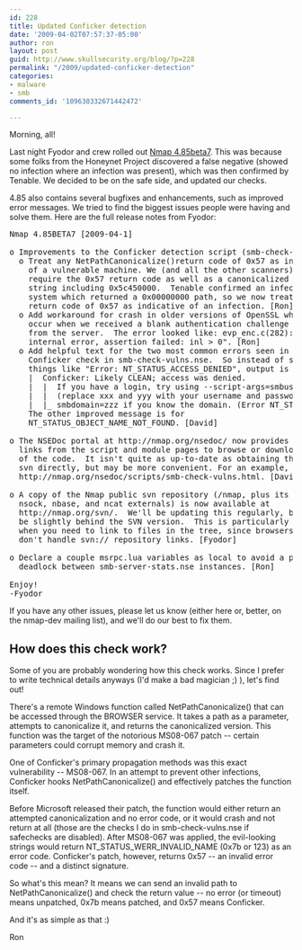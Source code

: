 ```yaml
---
id: 228
title: Updated Conficker detection
date: '2009-04-02T07:57:37-05:00'
author: ron
layout: post
guid: http://www.skullsecurity.org/blog/?p=228
permalink: "/2009/updated-conficker-detection"
categories:
- malware
- smb
comments_id: '109638332671442472'

---
```


Morning, all! 

Last night Fyodor and crew rolled out <a href='http://insecure.org/'>Nmap 4.85beta7</a>. This was because some folks from the Honeynet Project discovered a false negative (showed no infection where an infection was present), which was then confirmed by Tenable. We decided to be on the safe side, and updated our checks. 
<!--more-->
4.85 also contains several bugfixes and enhancements, such as improved error messages. We tried to find the biggest issues people were having and solve them. Here are the full release notes from Fyodor:
<pre>Nmap 4.85BETA7 [2009-04-1]

o Improvements to the Conficker detection script (smb-check-vulns):
  o Treat any NetPathCanonicalize()return code of 0x57 as indicative
    of a vulnerable machine. We (and all the other scanners) used to
    require the 0x57 return code as well as a canonicalized path
    string including 0x5c450000.  Tenable confirmed an infected
    system which returned a 0x00000000 path, so we now treat any
    return code of 0x57 as indicative of an infection. [Ron]
  o Add workaround for crash in older versions of OpenSSL which would
    occur when we received a blank authentication challenge string
    from the server.  The error looked like: evp_enc.c(282): OpenSSL
    internal error, assertion failed: inl > 0". [Ron]
  o Add helpful text for the two most common errors seen in the
    Conficker check in smb-check-vulns.nse.  So instead of saying
    things like "Error: NT_STATUS_ACCESS_DENIED", output is like:
    |  Conficker: Likely CLEAN; access was denied.
    |  |  If you have a login, try using --script-args=smbuser=xxx,smbpass=yyy
    |  |  (replace xxx and yyy with your username and password). Also try
    |  |_ smbdomain=zzz if you know the domain. (Error NT_STATUS_ACCESS_DENIED)
    The other improved message is for
    NT_STATUS_OBJECT_NAME_NOT_FOUND. [David]

o The NSEDoc portal at http://nmap.org/nsedoc/ now provides download
  links from the script and module pages to browse or download recent versions
  of the code.  It isn't quite as up-to-date as obtaining them from
  svn directly, but may be more convenient. For an example, see
  http://nmap.org/nsedoc/scripts/smb-check-vulns.html. [David, Fyodor]

o A copy of the Nmap public svn repository (/nmap, plus its zenmap,
  nsock, nbase, and ncat externals) is now available at
  http://nmap.org/svn/.  We'll be updating this regularly, but it may
  be slightly behind the SVN version.  This is particularly useful
  when you need to link to files in the tree, since browsers generally
  don't handle svn:// repository links. [Fyodor]

o Declare a couple msrpc.lua variables as local to avoid a potential
  deadlock between smb-server-stats.nse instances. [Ron]

Enjoy!
-Fyodor</pre>

If you have any other issues, please let us know (either here or, better, on the nmap-dev mailing list), and we'll do our best to fix them. 

<h2>How does this check work?</h2>
Some of you are probably wondering how this check works. Since I prefer to write technical details anyways (I'd make a bad magician ;) ), let's find out! 

There's a remote Windows function called NetPathCanonicalize() that can be accessed through the BROWSER service. It takes a path as a parameter, attempts to canonicalize it, and returns the canonicalized version. This function was the target of the notorious MS08-067 patch -- certain parameters could corrupt memory and crash it. 

One of Conficker's primary propagation methods was this exact vulnerability -- MS08-067. In an attempt to prevent other infections, Conficker hooks NetPathCanonicalize() and effectively patches the function itself. 

Before Microsoft released their patch, the function would either return an attempted canonicalization and no error code, or it would crash and not return at all (those are the checks I do in smb-check-vulns.nse if safechecks are disabled). After MS08-067 was applied, the evil-looking strings would return NT_STATUS_WERR_INVALID_NAME (0x7b or 123) as an error code. Conficker's patch, however, returns 0x57 -- an invalid error code -- and a distinct signature. 

So what's this mean? It means we can send an invalid path to NetPathCanonicalize() and check the return value -- no error (or timeout) means unpatched, 0x7b means patched, and 0x57 means Conficker. 

And it's as simple as that :)

Ron
